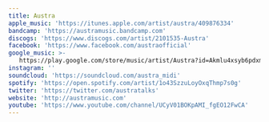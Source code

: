 ```yaml
---
title: Austra
apple_music: 'https://itunes.apple.com/artist/austra/409876334'
bandcamp: 'https://austramusic.bandcamp.com'
discogs: 'https://www.discogs.com/artist/2101535-Austra'
facebook: 'https://www.facebook.com/austraofficial'
google_music: >-
   https://play.google.com/store/music/artist/Austra?id=Akmlu4xsyb6pdxmz53ejn7bvu4u
instagram: ''
soundcloud: 'https://soundcloud.com/austra_midi'
spotify: 'https://open.spotify.com/artist/1o43SzzuLoyOxqThmp7s0g'
twitter: 'https://twitter.com/austratalks'
website: 'http://austramusic.com'
youtube: 'https://www.youtube.com/channel/UCyV01BOKpAMI_fgEO12FwCA'
---
```

